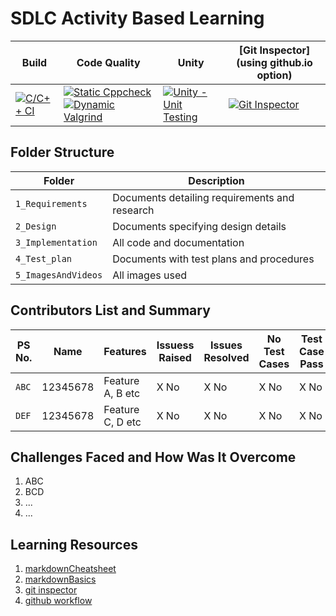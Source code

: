 # SDLC Activity Based Learning

Build | Code Quality | Unity | [Git Inspector](using github.io option)
------|----------|-------|--------------
[![C/C++ CI](https://github.com/Boopathivanavarayan/Miniproject_256280/actions/workflows/c-cpp.yml/badge.svg)](https://github.com/Boopathivanavarayan/Miniproject_256280/actions/workflows/c-cpp.yml) | [![Static Cppcheck](https://github.com/Boopathivanavarayan/Miniproject_256280/actions/workflows/cppcheck.yml/badge.svg)](https://github.com/Boopathivanavarayan/Miniproject_256280/actions/workflows/cppcheck.yml) [![Dynamic Valgrind](https://github.com/Boopathivanavarayan/Miniproject_256280/actions/workflows/CodeQuality_Dynamic.yml/badge.svg)](https://github.com/Boopathivanavarayan/Miniproject_256280/actions/workflows/CodeQuality_Dynamic.yml)| [![Unity - Unit Testing](https://github.com/Boopathivanavarayan/Miniproject_256280/actions/workflows/unity.yml/badge.svg)](https://github.com/Boopathivanavarayan/Miniproject_256280/actions/workflows/unity.yml)| [![Git Inspector](https://github.com/Boopathivanavarayan/Miniproject_256280/actions/workflows/gitinspector.yml/badge.svg)](https://github.com/Boopathivanavarayan/Miniproject_256280/actions/workflows/gitinspector.yml)


## Folder Structure
Folder             | Description
-------------------| -----------------------------------------
`1_Requirements`   | Documents detailing requirements and research
`2_Design`         | Documents specifying design details
`3_Implementation` | All code and documentation
`4_Test_plan`      | Documents with test plans and procedures
`5_ImagesAndVideos`| All images used 

## Contributors List and Summary

PS No. |  Name   |    Features    | Issuess Raised |Issues Resolved|No Test Cases|Test Case Pass
-------|---------|----------------|----------------|---------------|-------------|--------------
`ABC` | 12345678  | Feature A, B etc    | X No     | X No   |X No   |X No     
`DEF` | 12345678  | Feature C, D etc    | X No     | X No   |X No   |X No     

## Challenges Faced and How Was It Overcome

1. ABC
2. BCD
3. ...
4. ...

## Learning Resources
1. [markdownCheatsheet](https://github.com/adam-p/markdown-here/wiki/Markdown-Cheatsheet)
2. [markdownBasics](https://guides.github.com/features/mastering-markdown/)
3. [git inspector](https://github.com/ejwa/gitinspector.git)
4. [github workflow](https://docs.github.com/en/actions/learn-github-action)

